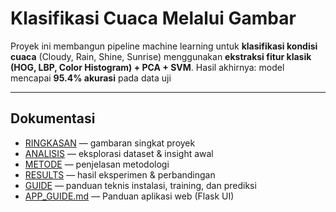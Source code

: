 # Klasifikasi Cuaca Melalui Gambar

Proyek ini membangun pipeline machine learning untuk **klasifikasi kondisi cuaca** (Cloudy, Rain, Shine, Sunrise) menggunakan **ekstraksi fitur klasik (HOG, LBP, Color Histogram) + PCA + SVM**.
Hasil akhirnya: model mencapai **95.4% akurasi** pada data uji

---

## Dokumentasi

* [RINGKASAN](docs/RINGKASAN.md) — gambaran singkat proyek
* [ANALISIS](docs/ANALISIS.md) — eksplorasi dataset & insight awal
* [METODE](docs/METODE.md) — penjelasan metodologi
* [RESULTS](docs/RESULTS.md) — hasil eksperimen & perbandingan
* [GUIDE](docs/GUIDE.md) — panduan teknis instalasi, training, dan prediksi
* [APP_GUIDE.md](docs/APP_GUIDE.md) — Panduan aplikasi web (Flask UI)